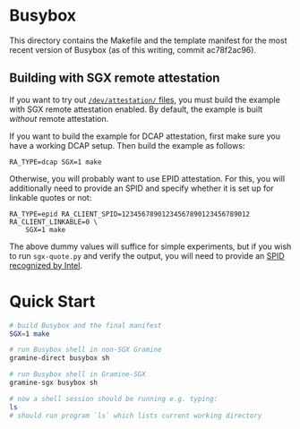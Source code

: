# Busybox

This directory contains the Makefile and the template manifest for the most
recent version of Busybox (as of this writing, commit ac78f2ac96).

## Building with SGX remote attestation

If you want to try out [`/dev/attestation/` files][attestation], you must build
the example with SGX remote attestation enabled. By default, the example is
built *without* remote attestation.

[attestation]: https://gramine.readthedocs.io/en/latest/attestation.html

If you want to build the example for DCAP attestation, first make sure you have
a working DCAP setup. Then build the example as follows:
```
RA_TYPE=dcap SGX=1 make
```

Otherwise, you will probably want to use EPID attestation. For this, you will
additionally need to provide an SPID and specify whether it is set up for
linkable quotes or not:
```
RA_TYPE=epid RA_CLIENT_SPID=12345678901234567890123456789012 RA_CLIENT_LINKABLE=0 \
    SGX=1 make
```

The above dummy values will suffice for simple experiments, but if you wish to
run `sgx-quote.py` and verify the output, you will need to provide an
[SPID recognized by Intel][spid].

[spid]: https://gramine.readthedocs.io/en/latest/sgx-intro.html#term-spid

# Quick Start

```sh
# build Busybox and the final manifest
SGX=1 make

# run Busybox shell in non-SGX Gramine
gramine-direct busybox sh

# run Busybox shell in Gramine-SGX
gramine-sgx busybox sh

# now a shell session should be running e.g. typing:
ls
# should run program `ls` which lists current working directory
```
